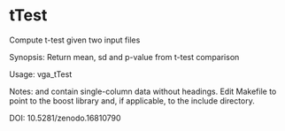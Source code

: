 # tTest

Compute t-test given two input files

Synopsis: Return mean, sd and p-value from t-test comparison

Usage: vga_tTest <file1> <file2>

Notes: <file1> and <file2> contain single-column data without headings. Edit Makefile to point to the boost library and, if applicable, to the include directory.

DOI: 10.5281/zenodo.16810790
